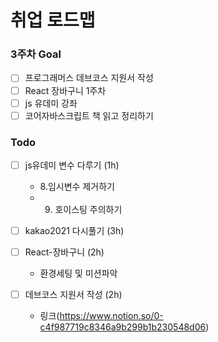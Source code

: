 # 취업 로드맵

### 3주차 Goal

- [ ] 프로그래머스 데브코스 지원서 작성
- [ ] React 장바구니 1주차
- [ ] js 유데미 강좌
- [ ] 코어자바스크립트 책 읽고 정리하기

### Todo

- [ ] js유데미 변수 다루기 (1h)

  - 8.임시변수 제거하기
  - 9. 호이스팅 주의하기

- [ ] kakao2021 다시풀기 (3h)

- [ ] React-장바구니 (2h)

  - 환경세팅 및 미션파악

- [ ] 데브코스 지원서 작성 (2h)
  - 링크(https://www.notion.so/0-c4f987719c8346a9b299b1b230548d06)
